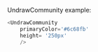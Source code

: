 UndrawCommunity example:
```js 
<UndrawCommunity
    primaryColor='#6c68fb'
    height= '250px'
    />
```